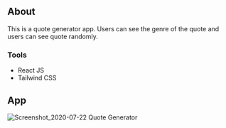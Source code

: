 ## About 
This is a quote generator app. Users can see the genre of the quote and users can see quote randomly.

### Tools 
- React JS
- Tailwind CSS

## App
![Screenshot_2020-07-22 Quote Generator](https://user-images.githubusercontent.com/59257112/88087029-7b366100-cbb2-11ea-9e04-da30b52a4813.png)
